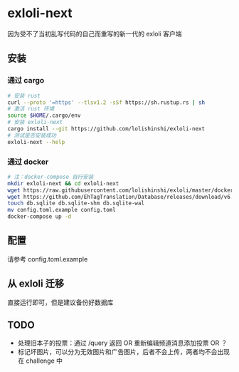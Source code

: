 # exloli-next

因为受不了当初乱写代码的自己而重写的新一代的 exloli 客户端

## 安装

### 通过 cargo

```bash
# 安装 rust
curl --proto '=https' --tlsv1.2 -sSf https://sh.rustup.rs | sh
# 激活 rust 环境
source $HOME/.cargo/env
# 安装 exloli-next
cargo install --git https://github.com/lolishinshi/exloli-next
# 测试是否安装成功
exloli-next --help
```

### 通过 docker

```bash
# 注：docker-compose 自行安装 
mkdir exloli-next && cd exloli-next
wget https://raw.githubusercontent.com/lolishinshi/exloli/master/docker-compose.yml
wget https://github.com/EhTagTranslation/Database/releases/download/v6.7880.1/db.text.json
touch db.sqlite db.sqlite-shm db.sqlite-wal
mv config.toml.example config.toml
docker-compose up -d
```

## 配置

请参考 config.toml.example

## 从 exloli 迁移

直接运行即可，但是建议备份好数据库

## TODO

- 处理旧本子的投票：通过 /query 返回 OR 重新编辑频道消息添加投票 OR ？
- 标记坏图片，可以分为无效图片和广告图片，后者不会上传，两者均不会出现在 challenge 中